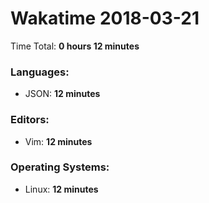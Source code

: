 # Wakatime 2018-03-21

Time Total: **0 hours 12 minutes**

### Languages:
- JSON: **12 minutes** 

### Editors:
- Vim: **12 minutes** 

### Operating Systems:
- Linux: **12 minutes** 

